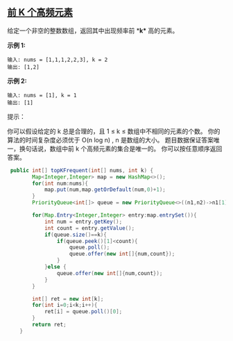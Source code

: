 ## [ 前 K 个高频元素](https://leetcode-cn.com/problems/top-k-frequent-elements/)

给定一个非空的整数数组，返回其中出现频率前 ***k\*** 高的元素。

 

**示例 1:**

```
输入: nums = [1,1,1,2,2,3], k = 2
输出: [1,2]
```

**示例 2:**

```
输入: nums = [1], k = 1
输出: [1]
```

提示：

你可以假设给定的 k 总是合理的，且 1 ≤ k ≤ 数组中不相同的元素的个数。
你的算法的时间复杂度必须优于 O(n log n) , n 是数组的大小。
题目数据保证答案唯一，换句话说，数组中前 k 个高频元素的集合是唯一的。
你可以按任意顺序返回答案。



```java
 public int[] topKFrequent(int[] nums, int k) {
        Map<Integer,Integer> map = new HashMap<>();
        for(int num:nums){
            map.put(num,map.getOrDefault(num,0)+1);
        }
        PriorityQueue<int[]> queue = new PriorityQueue<>((n1,n2)->n1[1]-n2[1]);

        for(Map.Entry<Integer,Integer> entry:map.entrySet()){
            int num = entry.getKey();
            int count = entry.getValue();
            if(queue.size()==k){
                if(queue.peek()[1]<count){
                    queue.poll();
                    queue.offer(new int[]{num,count});
                }
            }else {
                queue.offer(new int[]{num,count});
            }
        }

        int[] ret = new int[k];
        for(int i=0;i<k;i++){
            ret[i] = queue.poll()[0];
        }
        return ret;
    }
```

